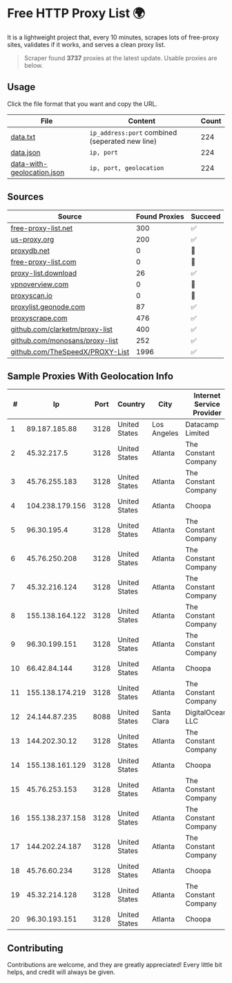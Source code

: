 
# Free HTTP Proxy List 🌍

It is a lightweight project that, every 10 minutes, scrapes lots of free-proxy sites, validates if it works, and serves a clean proxy list.


> Scraper found **3737** proxies at the latest update. Usable proxies are below.

## Usage

Click the file format that you want and copy the URL.


|File|Content|Count|
|----|-------|-----|
|[data.txt](https://raw.githubusercontent.com/themiralay/Proxy-List-World/master/data.txt)|`ip_address:port` combined (seperated new line)|224|
|[data.json](https://raw.githubusercontent.com/themiralay/Proxy-List-World/master/data.json)|`ip, port`|224|
|[data-with-geolocation.json](https://raw.githubusercontent.com/themiralay/Proxy-List-World/master/data-with-geolocation.json)|`ip, port, geolocation`|224|

## Sources

|Source|Found Proxies|Succeed|
|------|-------------|-------|
|[free-proxy-list.net](https://free-proxy-list.net)|300|✅|
|[us-proxy.org](https://www.us-proxy.org)|200|✅|
|[proxydb.net](http://proxydb.net)|0|🚫|
|[free-proxy-list.com](https://free-proxy-list.com/?page=&port=&type%5B%5D=http&type%5B%5D=https&up_time=0&search=Search)|0|🚫|
|[proxy-list.download](https://www.proxy-list.download/HTTP)|26|✅|
|[vpnoverview.com](https://vpnoverview.com/privacy/anonymous-browsing/free-proxy-servers)|0|🚫|
|[proxyscan.io](https://www.proxyscan.io)|0|🚫|
|[proxylist.geonode.com](https://proxylist.geonode.com/api/proxy-list?limit=300&page=1&sort_by=lastChecked&sort_type=desc&protocols=http,https)|87|✅|
|[proxyscrape.com](https://api.proxyscrape.com/v2/?request=displayproxies&protocol=http&timeout=10000&country=all&ssl=all&anonymity=all)|476|✅|
|[github.com/clarketm/proxy-list](https://raw.githubusercontent.com/clarketm/proxy-list/master/proxy-list-raw.txt)|400|✅|
|[github.com/monosans/proxy-list](https://raw.githubusercontent.com/monosans/proxy-list/main/proxies/http.txt)|252|✅|
|[github.com/TheSpeedX/PROXY-List](https://raw.githubusercontent.com/TheSpeedX/PROXY-List/master/http.txt)|1996|✅|


## Sample Proxies With Geolocation Info

|#|Ip|Port|Country|City|Internet Service Provider|
|-|--|----|-------|----|-------------------------|
|1|89.187.185.88|3128|United States|Los Angeles|Datacamp Limited|
|2|45.32.217.5|3128|United States|Atlanta|The Constant Company|
|3|45.76.255.183|3128|United States|Atlanta|The Constant Company|
|4|104.238.179.156|3128|United States|Atlanta|Choopa|
|5|96.30.195.4|3128|United States|Atlanta|The Constant Company|
|6|45.76.250.208|3128|United States|Atlanta|The Constant Company|
|7|45.32.216.124|3128|United States|Atlanta|The Constant Company|
|8|155.138.164.122|3128|United States|Atlanta|The Constant Company|
|9|96.30.199.151|3128|United States|Atlanta|The Constant Company|
|10|66.42.84.144|3128|United States|Atlanta|Choopa|
|11|155.138.174.219|3128|United States|Atlanta|The Constant Company|
|12|24.144.87.235|8088|United States|Santa Clara|DigitalOcean, LLC|
|13|144.202.30.12|3128|United States|Atlanta|The Constant Company|
|14|155.138.161.129|3128|United States|Atlanta|Choopa|
|15|45.76.253.153|3128|United States|Atlanta|The Constant Company|
|16|155.138.237.158|3128|United States|Atlanta|The Constant Company|
|17|144.202.24.187|3128|United States|Atlanta|The Constant Company|
|18|45.76.60.234|3128|United States|Atlanta|Choopa|
|19|45.32.214.128|3128|United States|Atlanta|The Constant Company|
|20|96.30.193.151|3128|United States|Atlanta|Choopa|



## Contributing

Contributions are welcome, and they are greatly appreciated! Every
little bit helps, and credit will always be given.

